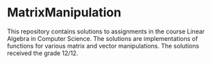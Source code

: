 # MatrixManipulation
This repository contains solutions to assignments in the course Linear Algebra in Computer Science. 
The solutions are implementations of functions for various matrix and vector manipulations. 
The solutions received the grade 12/12. 

